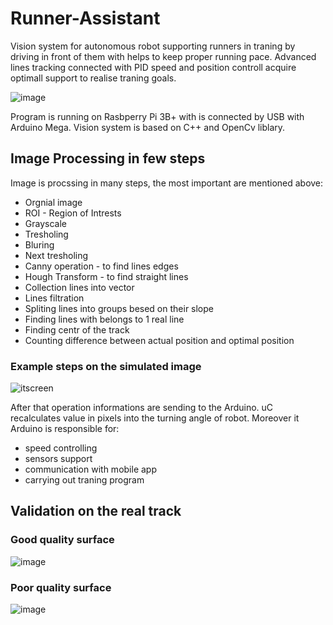 # Runner-Assistant
 
Vision system for autonomous robot supporting runners in traning by driving in front of them with helps to keep proper running pace. 
Advanced lines tracking connected with PID speed and position controll acquire optimall support to realise traning goals. 

![image](https://user-images.githubusercontent.com/62110076/109811145-be69af80-7c2a-11eb-88a9-19722bf09a8f.png)

Program is running on Rasbperry Pi 3B+ with is connected by USB with Arduino Mega.
Vision system is based on C++ and OpenCv liblary.

## Image Processing in few steps

Image is procssing in many steps, the most important are mentioned above:
* Orgnial image
* ROI - Region of Intrests
* Grayscale
* Tresholing
* Bluring
* Next tresholing
* Canny operation - to find lines edges
* Hough Transform - to find straight lines
* Collection lines into vector
* Lines filtration
* Spliting lines into groups besed on their slope
* Finding lines with belongs to 1 real line
* Finding centr of the track
* Counting difference between actual position and optimal position

### Example steps on the simulated image
![itscreen](https://user-images.githubusercontent.com/62110076/109809584-c1fc3700-7c28-11eb-9409-9d83b883d08b.png)

After that operation informations are sending to the Arduino. uC recalculates value in pixels into the turning angle of robot.
Moreover it Arduino is responsible for:
* speed controlling
* sensors support
* communication with mobile app
* carrying out traning program

## Validation on the real track

 ### Good quality surface
 
 ![image](https://user-images.githubusercontent.com/62110076/109810296-a9d8e780-7c29-11eb-945e-0fb9a665b833.png)
 
 ### Poor quality surface
 
 ![image](https://user-images.githubusercontent.com/62110076/109810810-4b603900-7c2a-11eb-8188-ab57c769f656.png)


